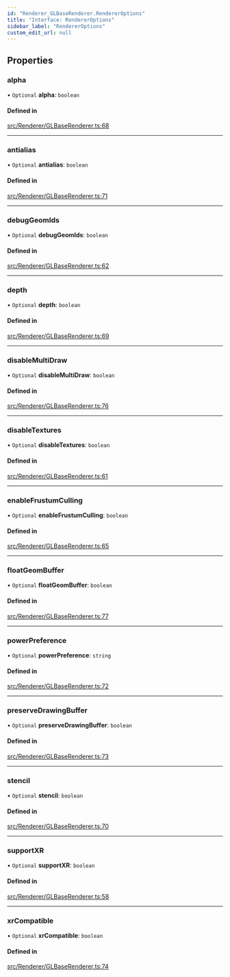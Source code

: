 ```yaml
---
id: "Renderer_GLBaseRenderer.RendererOptions"
title: "Interface: RendererOptions"
sidebar_label: "RendererOptions"
custom_edit_url: null
---
```




## Properties

### alpha

• `Optional` **alpha**: `boolean`

#### Defined in

[src/Renderer/GLBaseRenderer.ts:68](https://github.com/ZeaInc/zea-engine/blob/a1fd0b47a/src/Renderer/GLBaseRenderer.ts#L68)

___

### antialias

• `Optional` **antialias**: `boolean`

#### Defined in

[src/Renderer/GLBaseRenderer.ts:71](https://github.com/ZeaInc/zea-engine/blob/a1fd0b47a/src/Renderer/GLBaseRenderer.ts#L71)

___

### debugGeomIds

• `Optional` **debugGeomIds**: `boolean`

#### Defined in

[src/Renderer/GLBaseRenderer.ts:62](https://github.com/ZeaInc/zea-engine/blob/a1fd0b47a/src/Renderer/GLBaseRenderer.ts#L62)

___

### depth

• `Optional` **depth**: `boolean`

#### Defined in

[src/Renderer/GLBaseRenderer.ts:69](https://github.com/ZeaInc/zea-engine/blob/a1fd0b47a/src/Renderer/GLBaseRenderer.ts#L69)

___

### disableMultiDraw

• `Optional` **disableMultiDraw**: `boolean`

#### Defined in

[src/Renderer/GLBaseRenderer.ts:76](https://github.com/ZeaInc/zea-engine/blob/a1fd0b47a/src/Renderer/GLBaseRenderer.ts#L76)

___

### disableTextures

• `Optional` **disableTextures**: `boolean`

#### Defined in

[src/Renderer/GLBaseRenderer.ts:61](https://github.com/ZeaInc/zea-engine/blob/a1fd0b47a/src/Renderer/GLBaseRenderer.ts#L61)

___

### enableFrustumCulling

• `Optional` **enableFrustumCulling**: `boolean`

#### Defined in

[src/Renderer/GLBaseRenderer.ts:65](https://github.com/ZeaInc/zea-engine/blob/a1fd0b47a/src/Renderer/GLBaseRenderer.ts#L65)

___

### floatGeomBuffer

• `Optional` **floatGeomBuffer**: `boolean`

#### Defined in

[src/Renderer/GLBaseRenderer.ts:77](https://github.com/ZeaInc/zea-engine/blob/a1fd0b47a/src/Renderer/GLBaseRenderer.ts#L77)

___

### powerPreference

• `Optional` **powerPreference**: `string`

#### Defined in

[src/Renderer/GLBaseRenderer.ts:72](https://github.com/ZeaInc/zea-engine/blob/a1fd0b47a/src/Renderer/GLBaseRenderer.ts#L72)

___

### preserveDrawingBuffer

• `Optional` **preserveDrawingBuffer**: `boolean`

#### Defined in

[src/Renderer/GLBaseRenderer.ts:73](https://github.com/ZeaInc/zea-engine/blob/a1fd0b47a/src/Renderer/GLBaseRenderer.ts#L73)

___

### stencil

• `Optional` **stencil**: `boolean`

#### Defined in

[src/Renderer/GLBaseRenderer.ts:70](https://github.com/ZeaInc/zea-engine/blob/a1fd0b47a/src/Renderer/GLBaseRenderer.ts#L70)

___

### supportXR

• `Optional` **supportXR**: `boolean`

#### Defined in

[src/Renderer/GLBaseRenderer.ts:58](https://github.com/ZeaInc/zea-engine/blob/a1fd0b47a/src/Renderer/GLBaseRenderer.ts#L58)

___

### xrCompatible

• `Optional` **xrCompatible**: `boolean`

#### Defined in

[src/Renderer/GLBaseRenderer.ts:74](https://github.com/ZeaInc/zea-engine/blob/a1fd0b47a/src/Renderer/GLBaseRenderer.ts#L74)


